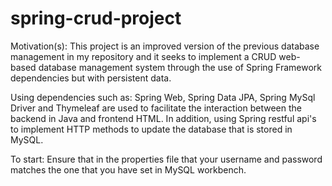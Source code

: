 # spring-crud-project

Motivation(s):
This project is an improved version of the previous database management in my repository and it seeks to implement a CRUD web-based database management system through the use of Spring Framework dependencies but with persistent data.

Using dependencies such as: Spring Web, Spring Data JPA, Spring MySql Driver and Thymeleaf are used to facilitate the interaction between the backend in Java and frontend HTML. In addition, using Spring restful api's to implement HTTP methods to update the database that is stored in MySQL.

To start:
Ensure that in the properties file that your username and password matches the one that you have set in MySQL workbench.




 
